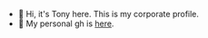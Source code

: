 - 👋 Hi, it's Tony here. This is my corporate profile.
- 👀 My personal gh is [here](https://github.com/macrog0d).
<!---
Tony-OW/Tony-OW is a ✨ special ✨ repository because its `README.md` (this file) appears on your GitHub profile.
You can click the Preview link to take a look at your changes.
--->
